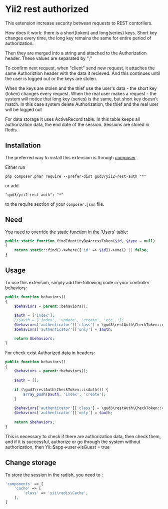 Yii2 rest authorized
====================
This extension increase security betwean requests to REST contorllers.

How does it work: there is a short(token) and long(series) keys. Short key changes every time, the long key remains the same for entire period of authorization.

Then they are merged into a string and attached to the Authorization header. These values are separated by ";"

To confirm next request, when "client" send new request, it  attaches the same Authoriztion header with the data it recieved.
And this continues until the user is logged out or the keys are stolen.

When the keys are stolen and the thief use the user's data - the short key (token)  changes every request. When the real user makes a request - the system will notice that long key (series) is the same, but short key doesn't match. In this case system delete  Authorization, the thief and the real user will be logged out

For data storage it uses ActiveRecord table. In this table keeps all authorization data, the end date of the session. Sessions are stored in Redis.

Installation
------------

The preferred way to install this extension is through [composer](http://getcomposer.org/download/).

Either run

```
php composer.phar require --prefer-dist gud3/yii2-rest-auth "*"
```

or add

```
"gud3/yii2-rest-auth": "*"
```

to the require section of your `composer.json` file.


Need
----

You need to override the static function in the 'Users' table:
```php
public static function findIdentityByAccessToken($id, $type = null)
{
    return static::find()->where(['id' => $id])->one() || false;
}
```


Usage
-----

To use this extension, simply add the following code in your controller behaviors:

```php
public function behaviors()
{
    $behaviors = parent::behaviors();
    
    $auth = ['index'];
    //$auth = ['index', 'update', 'create', 'etc..'];
    $behaviors['authenticator']['class'] = \gud3\restAuth\CheckToken::className();
    $behaviors['authenticator']['only'] = $auth;

    return $behaviors;
}
```

For check exist Authorized data in headers:

```php
public function behaviors()
{
    $behaviors = parent::behaviors();
    
    $auth = [];
    
    if (\gud3\restAuth\CheckToken::isAuth()) {
        array_push($auth, 'index', 'create');
    }
        
    $behaviors['authenticator']['class'] = \gud3\restAuth\CheckToken::className();
    $behaviors['authenticator']['only'] = $auth;
    
    return $behaviors;
}
```
This is necessary to check if there are authorization data, then check them, and if it is successful, authorize or go through the system without authorization, then Yii::$app->user->isGuest = true


Change storage
--------------

To store the session in the radish, you need to  :

```php
'components' => [
    'cache' => [
        'class' => 'yii\redis\Cache',
    ],
]
```